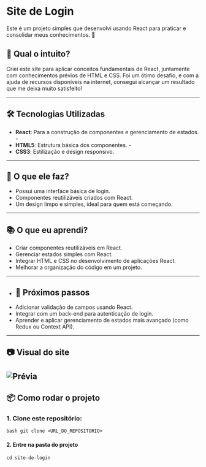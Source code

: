 # **Site de Login** 
Este é um projeto simples que desenvolvi usando React para praticar e consolidar meus conhecimentos. 🚀 

 
## **🧐 Qual o intuito?**
Criei este site para aplicar conceitos fundamentais de React, juntamente com conhecimentos prévios de HTML e CSS. Foi um ótimo desafio, e com a ajuda de recursos disponíveis na internet, consegui alcançar um resultado que me deixa muito satisfeito!

--- 
## **🛠️ Tecnologias Utilizadas**
- **React**: Para a construção de componentes e gerenciamento de estados. - 
- **HTML5**: Estrutura básica dos componentes. - 
- **CSS3**: Estilização e design responsivo. 
--- 
## **🎯 O que ele faz?**
- Possui uma interface básica de login.
- Componentes reutilizáveis criados com React. 
- Um design limpo e simples, ideal para quem está começando. 
--- 
## **📚 O que eu aprendi?**
- Criar componentes reutilizáveis em React. 
- Gerenciar estados simples com React. 
- Integrar HTML e CSS no desenvolvimento de aplicações React. 
- Melhorar a organização do código em um projeto. 
--- 
- ## **🌟 Próximos passos**
- Adicionar validação de campos usando React. 
- Integrar com um back-end para autenticação de login. 
- Aprender e aplicar gerenciamento de estados mais avançado (como Redux ou Context API). 
--- 
 ## **📷 Visual do site** 
 ![Prévia](https://github.com/JosivaldoS/siteDeLogin/assets/77576339/6533dc86-95bf-4056-9932-b8c07fee91fc)
---
 ## **📦 Como rodar o projeto** 
### **1. Clone este repositório:**
```
bash git clone <URL_DO_REPOSITORIO>
```
#### **2. Entre na pasta do projeto**

```
cd site-de-login


